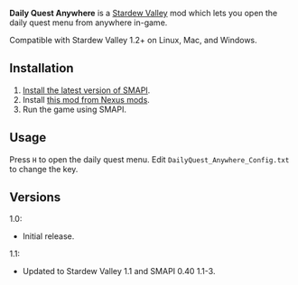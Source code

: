 **Daily Quest Anywhere** is a [Stardew Valley](http://stardewvalley.net/) mod which lets you open
the daily quest menu from anywhere in-game.

Compatible with Stardew Valley 1.2+ on Linux, Mac, and Windows.

## Installation
1. [Install the latest version of SMAPI](https://github.com/Pathoschild/SMAPI/releases).
2. Install [this mod from Nexus mods](http://www.nexusmods.com/stardewvalley/mods/513).
3. Run the game using SMAPI.

## Usage
Press `H` to open the daily quest menu. Edit `DailyQuest_Anywhere_Config.txt` to change the key.

## Versions
1.0:
* Initial release.

1.1:
* Updated to Stardew Valley 1.1 and SMAPI 0.40 1.1-3.
